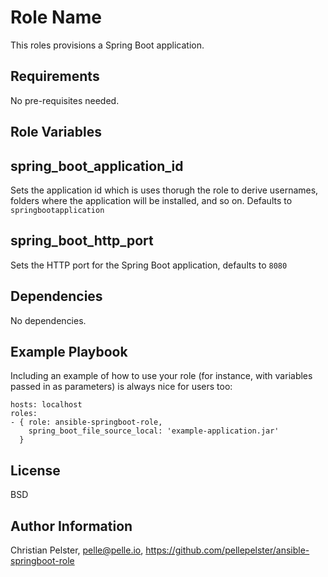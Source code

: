 Role Name
=========

This roles provisions a Spring Boot application.

Requirements
------------

No pre-requisites needed.


Role Variables
--------------

## spring_boot_application_id
Sets the application id which is uses thorugh the role to derive usernames, folders where the application will be installed, and so on. Defaults to `springbootapplication`

## spring_boot_http_port
Sets the HTTP port for the Spring Boot application, defaults to `8080`


Dependencies
------------

No dependencies.

Example Playbook
----------------

Including an example of how to use your role (for instance, with variables passed in as parameters) is always nice for users too:

    hosts: localhost
    roles:
    - { role: ansible-springboot-role, 
        spring_boot_file_source_local: 'example-application.jar' 
      }

License
-------

BSD

Author Information
------------------

Christian Pelster, pelle@pelle.io, https://github.com/pellepelster/ansible-springboot-role
